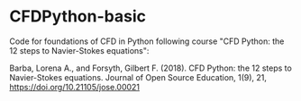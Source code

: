 # CFDPython-basic

Code for foundations of CFD in Python following course "CFD Python: the 12 steps to Navier-Stokes equations":

Barba, Lorena A., and Forsyth, Gilbert F. (2018). 
CFD Python: the 12 steps to Navier-Stokes equations. Journal of Open Source Education, 1(9), 21, https://doi.org/10.21105/jose.00021
